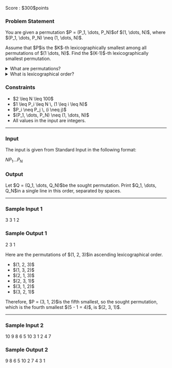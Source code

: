
<div>

<span>

<span>

<p>
Score : $300$points
</p>

<div>

<section>

### **Problem Statement**

<p>
You are given a permutation $P = (P_1, \dots, P_N)$of $(1, \dots, N)$, where $(P_1, \dots, P_N) \neq (1, \dots, N)$.
</p>

<p>
Assume that $P$is the $K$-th lexicographically smallest among all permutations of $(1 \dots, N)$. Find the $(K-1)$-th lexicographically smallest permutation.
</p>

<details>

<summary>
What are permutations?
</summary>

<p>
A 
<strong>
permutation
</strong>
of $(1, \dots, N)$is an arrangement of $(1, \dots, N)$into a sequence.

</p>

</details>

<details>

<summary>
What is lexicographical order?
</summary>

<p>
For sequences of length $N$, $A = (A_1, \dots, A_N)$and $B = (B_1, \dots, B_N)$, $A$is said to be 
<strong>
strictly lexicographically smaller
</strong>
than $B$if and only if there is an integer $1 \leq i \leq N$that satisfies both of the following.

</p>

<ul>

<li>
$(A_{1},\ldots,A_{i-1}) = (B_1,\ldots,B_{i-1}).$
</li>

<li>
$A_i < B_i$.
</li>

</ul>

</details>

</section>

</div>

<div>

<section>

### **Constraints**

<ul>

<li>
$2 \leq N \leq 100$
</li>

<li>
$1 \leq P_i \leq N \, (1 \leq i \leq N)$
</li>

<li>
$P_i \neq P_j \, (i \neq j)$
</li>

<li>
$(P_1, \dots, P_N) \neq (1, \dots, N)$
</li>

<li>
All values in the input are integers.
</li>

</ul>

</section>

</div>

---

<div>

<div>

<section>

### **Input**

<p>
The input is given from Standard Input in the following format:
</p>

<div>

$N$$P_1$$\ldots$$P_N$
</div>

</section>

</div>

<div>

<section>

### **Output**

<p>
Let $Q = (Q_1, \dots, Q_N)$be the sought permutation. Print $Q_1, \dots, Q_N$in a single line in this order, separated by spaces.
</p>

</section>

</div>

</div>

---

<div>

<section>

### **Sample Input 1**

<div>

3
3 1 2

</div>

</section>

</div>

<div>

<section>

### **Sample Output 1**

<div>

2 3 1

</div>

<p>
Here are the permutations of $(1, 2, 3)$in ascending lexicographical order.
</p>

<ul>

<li>
$(1, 2, 3)$
</li>

<li>
$(1, 3, 2)$
</li>

<li>
$(2, 1, 3)$
</li>

<li>
$(2, 3, 1)$
</li>

<li>
$(3, 1, 2)$
</li>

<li>
$(3, 2, 1)$
</li>

</ul>

<p>
Therefore, $P = (3, 1, 2)$is the fifth smallest, so the sought permutation, which is the fourth smallest $(5 - 1 = 4)$, is $(2, 3, 1)$.
</p>

</section>

</div>

---

<div>

<section>

### **Sample Input 2**

<div>

10
9 8 6 5 10 3 1 2 4 7

</div>

</section>

</div>

<div>

<section>

### **Sample Output 2**

<div>

9 8 6 5 10 2 7 4 3 1

</div>

</section>

</div>

</span>

</span>

</div>
